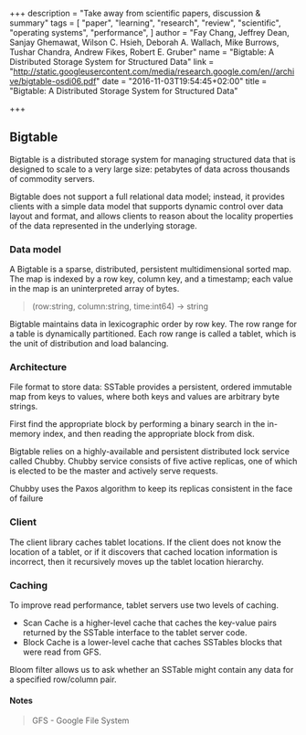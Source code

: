 +++
description = "Take away from scientific papers, discussion & summary"
tags = [
  "paper",
  "learning",
  "research",
  "review",
  "scientific",
  "operating systems",
  "performance",
]
author = "Fay Chang, Jeffrey Dean, Sanjay Ghemawat, Wilson C. Hsieh, Deborah A. Wallach, Mike Burrows, Tushar Chandra, Andrew Fikes, Robert E. Gruber"
name = "Bigtable: A Distributed Storage System for Structured Data"
link = "http://static.googleusercontent.com/media/research.google.com/en//archive/bigtable-osdi06.pdf"
date = "2016-11-03T19:54:45+02:00"
title = "Bigtable: A Distributed Storage System for Structured Data"

+++

## Bigtable

Bigtable is a distributed storage system for managing structured data that is
designed to scale to a very large size: petabytes of data across thousands of commodity servers.

Bigtable does not support a full relational data model; instead, it provides
clients with a simple data model that supports dynamic control over data layout
and format, and allows clients to reason about the locality properties of the data
represented in the underlying storage.

### Data model

A Bigtable is a sparse, distributed, persistent multidimensional sorted map.
The map is indexed by a row key, column key, and a timestamp; each value in the map
is an uninterpreted array of bytes.

> (row:string, column:string, time:int64) → string

Bigtable maintains data in lexicographic order by row key. The row range for a table is dynamically partitioned.
Each row range is called a tablet, which is the unit of distribution and load balancing.

### Architecture

File format to store data: SSTable provides a persistent, ordered immutable map from keys to values, where both keys and values are arbitrary byte strings.

First find the appropriate block by performing a binary search in the in-memory index, and then reading the appropriate block from disk.

Bigtable relies on a highly-available and persistent distributed lock service called Chubby.
Chubby service consists of five active replicas, one of which is elected to be the master and actively serve requests.

Chubby uses the Paxos algorithm to keep its replicas consistent in the face of failure

### Client

The client library caches tablet locations. 
If the client does not know the location of a tablet, or if it discovers that cached 
location information is incorrect, then it recursively moves up the tablet location hierarchy.

### Caching

To improve read performance, tablet servers use two levels of caching. 

 - Scan Cache is a higher-level cache that caches the key-value pairs returned by the SSTable interface to the tablet server code. 
 - Block Cache is a lower-level cache that caches SSTables blocks that were read from GFS.
 
Bloom filter allows us to ask whether an SSTable might contain any data for a specified row/column pair.

#### Notes

> GFS - Google File System
